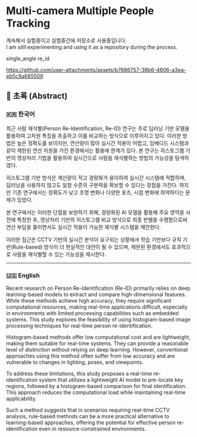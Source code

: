 # Multi-camera Multiple People Tracking
계속해서 실험중이고 실험중간에 저장소로 사용중입니다.  
I am still experimenting and using it as a repository during the process.  

single_angle re_id<br>




https://github.com/user-attachments/assets/b7686757-38b6-4606-a3ea-eb5c9a685509



## 📄 초록 (Abstract)

### 🇰🇷 한국어

최근 사람 재식별(Person Re-Identification, Re-ID) 연구는 주로 딥러닝 기반 모델을 활용하여 고차원 특징을 추출하고 이를 비교하는 방식으로 이루어지고 있다. 이러한 방법은 높은 정확도를 보이지만, 연산량이 많아 실시간 적용이 어렵고, 임베디드 시스템과 같이 제한된 연산 자원을 가진 환경에서는 활용에 한계가 있다. 본 연구는 히스토그램 기반의 영상처리 기법을 활용하여 실시간으로 사람을 재식별하는 방법의 가능성을 탐색하였다.

히스토그램 기반 방식은 계산량이 적고 경량화가 용이하여 실시간 시스템에 적합하며, 딥러닝을 사용하지 않고도 일정 수준의 구분력을 확보할 수 있다는 장점을 가진다. 하지만 기존 연구에서는 정확도가 낮고 조명 변화나 다양한 포즈, 시점 변화에 취약하다는 문제가 있었다.

본 연구에서는 이러한 단점을 보완하기 위해, 경량화된 AI 모델을 활용해 주요 영역을 사전에 특정한 후, 영상처리 기반의 히스토그램 비교 방식으로 최종 판별을 수행함으로써 연산 부담을 줄이면서도 실시간 적용이 가능한 재식별 시스템을 제안한다.

이러한 접근은 CCTV 기반의 실시간 분석이 요구되는 상황에서 학습 기반보다 규칙 기반(Rule-based) 방식이 더 현실적인 대안이 될 수 있으며, 제한된 환경에서도 효과적으로 사람을 재식별할 수 있는 가능성을 제시한다.

---

### 🇺🇸 English

Recent research on Person Re-Identification (Re-ID) primarily relies on deep learning-based models to extract and compare high-dimensional features. While these methods achieve high accuracy, they require significant computational resources, making real-time applications difficult, especially in environments with limited processing capabilities such as embedded systems. This study explores the feasibility of using histogram-based image processing techniques for real-time person re-identification.

Histogram-based methods offer low computational cost and are lightweight, making them suitable for real-time systems. They can provide a reasonable level of distinction without relying on deep learning. However, conventional approaches using this method often suffer from low accuracy and are vulnerable to changes in lighting, poses, and viewpoints.

To address these limitations, this study proposes a real-time re-identification system that utilizes a lightweight AI model to pre-locate key regions, followed by a histogram-based comparison for final identification. This approach reduces the computational load while maintaining real-time applicability.

Such a method suggests that in scenarios requiring real-time CCTV analysis, rule-based methods can be a more practical alternative to learning-based approaches, offering the potential for effective person re-identification even in resource-constrained environments.
